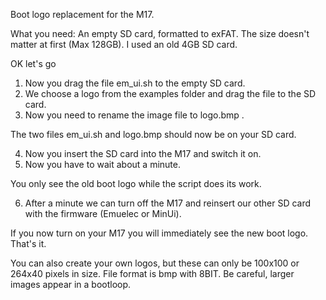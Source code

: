 Boot logo replacement for the M17.

What you need:
An empty SD card, formatted to exFAT.
The size doesn't matter at first (Max 128GB). I used an old 4GB SD card.

OK let's go

1) Now you drag the file em_ui.sh to the empty SD card.
2) We choose a logo from the examples folder and drag the file to the SD card.
3) Now you need to rename the image file to logo.bmp .

The two files em_ui.sh and logo.bmp should now be on your SD card.

4) Now you insert the SD card into the M17 and switch it on.
5) Now you have to wait about a minute. 

You only see the old boot logo while the script does its work.

6) After a minute we can turn off the M17 and reinsert our other 
   SD card with the firmware (Emuelec or MinUi).

If you now turn on your M17 you will immediately see the new boot logo.
That's it.

You can also create your own logos, but these can only be 100x100 or 264x40 pixels in size.
File format is bmp with 8BIT.
Be careful, larger images appear in a bootloop.
